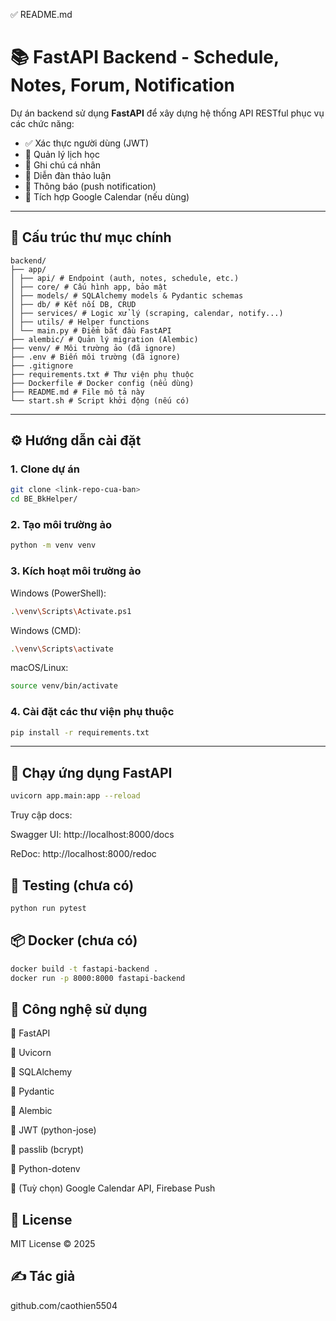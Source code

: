 ✅ README.md
# 📚 FastAPI Backend - Schedule, Notes, Forum, Notification

Dự án backend sử dụng **FastAPI** để xây dựng hệ thống API RESTful phục vụ các chức năng:
- ✅ Xác thực người dùng (JWT)
- 📅 Quản lý lịch học
- 📝 Ghi chú cá nhân
- 💬 Diễn đàn thảo luận
- 🔔 Thông báo (push notification)
- 🔄 Tích hợp Google Calendar (nếu dùng)

---

## 📁 Cấu trúc thư mục chính


```
backend/
├── app/
│ ├── api/ # Endpoint (auth, notes, schedule, etc.)
│ ├── core/ # Cấu hình app, bảo mật
│ ├── models/ # SQLAlchemy models & Pydantic schemas
│ ├── db/ # Kết nối DB, CRUD
│ ├── services/ # Logic xử lý (scraping, calendar, notify...)
│ ├── utils/ # Helper functions
│ └── main.py # Điểm bắt đầu FastAPI
├── alembic/ # Quản lý migration (Alembic)
├── venv/ # Môi trường ảo (đã ignore)
├── .env # Biến môi trường (đã ignore)
├── .gitignore
├── requirements.txt # Thư viện phụ thuộc
├── Dockerfile # Docker config (nếu dùng)
├── README.md # File mô tả này
└── start.sh # Script khởi động (nếu có)
```

---

## ⚙️ Hướng dẫn cài đặt

### 1. Clone dự án

```bash
git clone <link-repo-cua-ban>
cd BE_BkHelper/
```

### 2. Tạo môi trường ảo
```bash
python -m venv venv
```

### 3. Kích hoạt môi trường ảo
Windows (PowerShell):
```bash
.\venv\Scripts\Activate.ps1
```
Windows (CMD):
```bash
.\venv\Scripts\activate
```
macOS/Linux:
```bash
source venv/bin/activate
```

### 4. Cài đặt các thư viện phụ thuộc
```bash
pip install -r requirements.txt
```
---

## 🚀 Chạy ứng dụng FastAPI
```bash
uvicorn app.main:app --reload
```

Truy cập docs:

Swagger UI: http://localhost:8000/docs

ReDoc: http://localhost:8000/redoc


## 🧪 Testing (chưa có)
```bash
python run pytest
```

## 📦 Docker (chưa có)
```bash
docker build -t fastapi-backend .
docker run -p 8000:8000 fastapi-backend
```

## 🧰 Công nghệ sử dụng

🔹 FastAPI

🔹 Uvicorn

🔹 SQLAlchemy

🔹 Pydantic

🔹 Alembic

🔹 JWT (python-jose)

🔹 passlib (bcrypt)

🔹 Python-dotenv

🔹 (Tuỳ chọn) Google Calendar API, Firebase Push

## 📝 License

MIT License © 2025

## ✍️ Tác giả

github.com/caothien5504
